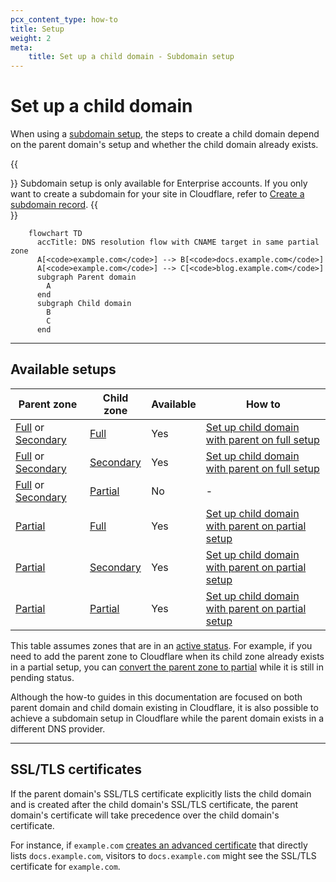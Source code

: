 ```yaml
---
pcx_content_type: how-to
title: Setup
weight: 2
meta:
    title: Set up a child domain - Subdomain setup
---
```


# Set up a child domain

When using a [subdomain setup](/dns/zone-setups/subdomain-setup/), the steps to create a child domain depend on the parent domain's setup and whether the child domain already exists.

{{<Aside type="note">}}
Subdomain setup is only available for Enterprise accounts. If you only want to create a subdomain for your site in Cloudflare, refer to [Create a subdomain record](/dns/manage-dns-records/how-to/create-subdomain/).
{{</Aside>}}

```mermaid
    flowchart TD
      accTitle: DNS resolution flow with CNAME target in same partial zone
      A[<code>example.com</code>] --> B[<code>docs.example.com</code>]
      A[<code>example.com</code>] --> C[<code>blog.example.com</code>]
      subgraph Parent domain
        A
      end
      subgraph Child domain
        B
        C
      end
```

---

## Available setups

| Parent zone | Child zone | Available | How to
| --- | --- | --- | --- |
| [Full](/dns/zone-setups/full-setup/) or [Secondary](/dns/zone-setups/zone-transfers/cloudflare-as-secondary/) | [Full](/dns/zone-setups/full-setup/) | Yes | [Set up child domain with parent on full setup](/dns/zone-setups/subdomain-setup/setup/parent-on-full/) |
| [Full](/dns/zone-setups/full-setup/) or [Secondary](/dns/zone-setups/zone-transfers/cloudflare-as-secondary/) | [Secondary](/dns/zone-setups/zone-transfers/cloudflare-as-secondary/) | Yes | [Set up child domain with parent on full setup](/dns/zone-setups/subdomain-setup/setup/parent-on-full/) |
| [Full](/dns/zone-setups/full-setup/) or [Secondary](/dns/zone-setups/zone-transfers/cloudflare-as-secondary/) | [Partial](/dns/zone-setups/partial-setup/) | No | - |
| [Partial](/dns/zone-setups/partial-setup/) | [Full](/dns/zone-setups/full-setup/) | Yes | [Set up child domain with parent on partial setup](/dns/zone-setups/subdomain-setup/setup/parent-on-partial/) |
| [Partial](/dns/zone-setups/partial-setup/) | [Secondary](/dns/zone-setups/zone-transfers/cloudflare-as-secondary/) | Yes | [Set up child domain with parent on partial setup](/dns/zone-setups/subdomain-setup/setup/parent-on-partial/) |
| [Partial](/dns/zone-setups/partial-setup/) | [Partial](/dns/zone-setups/partial-setup/) | Yes | [Set up child domain with parent on partial setup](/dns/zone-setups/subdomain-setup/setup/parent-on-partial/) |

This table assumes zones that are in an [active status](/dns/zone-setups/reference/domain-status/). For example, if you need to add the parent zone to Cloudflare when its child zone already exists in a partial setup, you can [convert the parent zone to partial](/dns/zone-setups/partial-setup/setup/#add-your-domain-to-cloudflare) while it is still in pending status.

Although the how-to guides in this documentation are focused on both parent domain and child domain existing in Cloudflare, it is also possible to achieve a subdomain setup in Cloudflare while the parent domain exists in a different DNS provider.

---

## SSL/TLS certificates

If the parent domain's SSL/TLS certificate explicitly lists the child domain and is created after the child domain's SSL/TLS certificate, the parent domain's certificate will take precedence over the child domain's certificate.

For instance, if `example.com` [creates an advanced certificate](/ssl/edge-certificates/advanced-certificate-manager/manage-certificates/) that directly lists `docs.example.com`, visitors to `docs.example.com` might see the SSL/TLS certificate for `example.com`.